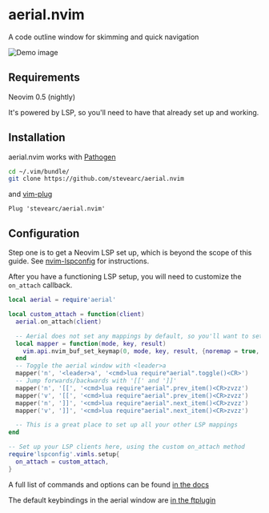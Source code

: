# aerial.nvim
A code outline window for skimming and quick navigation

![Demo image](https://user-images.githubusercontent.com/506791/94113785-46d26180-fdfc-11ea-84e5-0d8e5a9b3e8d.gif)

## Requirements
Neovim 0.5 (nightly)

It's powered by LSP, so you'll need to have that already set up and working.

## Installation
aerial.nvim works with [Pathogen](https://github.com/tpope/vim-pathogen)

```sh
cd ~/.vim/bundle/
git clone https://github.com/stevearc/aerial.nvim
```

and [vim-plug](https://github.com/junegunn/vim-plug)

```vim
Plug 'stevearc/aerial.nvim'
```

## Configuration

Step one is to get a Neovim LSP set up, which is beyond the scope of this guide.
See [nvim-lspconfig](https://github.com/neovim/nvim-lspconfig) for instructions.

After you have a functioning LSP setup, you will need to customize the
`on_attach` callback.

```lua
local aerial = require'aerial'

local custom_attach = function(client)
  aerial.on_attach(client)

  -- Aerial does not set any mappings by default, so you'll want to set some up
  local mapper = function(mode, key, result)
    vim.api.nvim_buf_set_keymap(0, mode, key, result, {noremap = true, silent = true})
  end
  -- Toggle the aerial window with <leader>a
  mapper('n', '<leader>a', '<cmd>lua require"aerial".toggle()<CR>')
  -- Jump forwards/backwards with '[[' and ']]'
  mapper('n', '[[', '<cmd>lua require"aerial".prev_item()<CR>zvzz')
  mapper('v', '[[', '<cmd>lua require"aerial".prev_item()<CR>zvzz')
  mapper('n', ']]', '<cmd>lua require"aerial".next_item()<CR>zvzz')
  mapper('v', ']]', '<cmd>lua require"aerial".next_item()<CR>zvzz')

  -- This is a great place to set up all your other LSP mappings
end

-- Set up your LSP clients here, using the custom on_attach method
require'lspconfig'.vimls.setup{
  on_attach = custom_attach,
}
```

A full list of commands and options can be found [in the
docs](https://github.com/stevearc/aerial.nvim/blob/master/doc/aerial.txt)

The default keybindings in the aerial window are [in the
ftplugin](https://github.com/stevearc/aerial.nvim/blob/master/ftplugin/aerial.vim)
